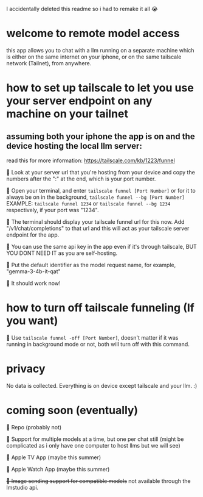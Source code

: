 I accidentally deleted this readme so i had to remake it all 😭
# welcome to remote model access
this app allows you to chat with a llm running on a separate machine which is either on the same internet on your iphone, or on the same tailscale network (Tailnet), from anywhere.
# how to set up tailscale to let you use your server endpoint on any machine on your tailnet
## assuming both your iphone the app is on and the device hosting the local llm server:
read this for more information: https://tailscale.com/kb/1223/funnel

📡 Look at your server url that you're hosting from your device and copy the numbers after the ":" at the end, which is your port number.

📡 Open your terminal, and enter ```tailscale funnel [Port Number]``` or for it to always be on in the background, ```tailscale funnel --bg [Port Number]``` EXAMPLE: ```tailscale funnel 1234``` or ```tailscale funnel --bg 1234``` respectively, if your port was "1234".

📡 The terminal should display your tailscale funnel url for this now. Add "/v1/chat/completions" to that url and this will act as your tailscale server endpoint for the app.

📡 You can use the same api key in the app even if it's through tailscale, BUT YOU DONT NEED IT as you are self-hosting.

📡 Put the default identifier as the model request name, for example, "gemma-3-4b-it-qat"

📡 It should work now!
# how to turn off tailscale funneling (If you want)

📡 Use ```tailscale funnel -off [Port Number]```, doesn't matter if it was running in background mode or not, both will turn off with this command.

# privacy
No data is collected. Everything is on device except tailscale and your llm. :)

# coming soon (eventually) 
👀 Repo (probably not)

👀 Support for multiple models at a time, but one per chat still (might be complicated as i only have one computer to host llms but we will see)

👀 Apple TV App (maybe this summer)

👀 Apple Watch App (maybe this summer)

~~👀 Image sending support for compatible models~~ not available through the lmstudio api.
